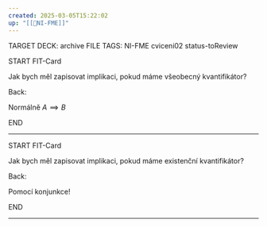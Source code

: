 ```yaml
---
created: 2025-03-05T15:22:02
up: "[[📖NI-FME]]"
---
```


TARGET DECK: archive
FILE TAGS: NI-FME cviceni02 status-toReview


START
FIT-Card

Jak bych měl zapisovat implikaci, pokud máme všeobecný kvantifikátor?

Back:

Normálně $A \implies B$
<!--ID: 1746599655303-->
END

---


START
FIT-Card

Jak bych měl zapisovat implikaci, pokud máme existenční kvantifikátor?

Back:

Pomocí konjunkce!
<!--ID: 1746599655310-->
END

---

